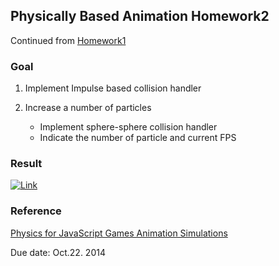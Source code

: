 ## Physically Based Animation Homework2
Continued from [Homework1](https://github.com/bin88829/web/tree/master/threejs/physics-animation/homework1)

### Goal
1. Implement Impulse based collision handler

2. Increase a number of particles
    - Implement sphere-sphere collision handler
    - Indicate the number of particle and current FPS

### Result
[![Link](http://img.youtube.com/vi/rH36wForGb0/0.jpg)](http://www.youtube.com/watch?v=rH36wForGb0)

### Reference
[Physics for JavaScript Games Animation Simulations](https://github.com/devramtal/Physics-for-JavaScript-Games-Animation-Simulations)

Due date: Oct.22. 2014

